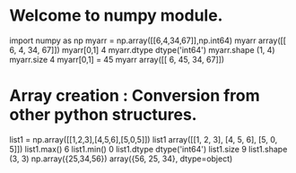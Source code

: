 # Welcome to numpy module.
import numpy as np
myarr = np.array([[6,4,34,67]],np.int64)
myarr
array([[ 6,  4, 34, 67]])
myarr[0,1]
4
myarr.dtype
dtype('int64')
myarr.shape
(1, 4)
myarr.size
4
myarr[0,1] = 45
myarr
array([[ 6, 45, 34, 67]])

# Array creation : Conversion from other python structures.
list1 = np.array([[1,2,3],[4,5,6],[5,0,5]])
list1
array([[1, 2, 3],
       [4, 5, 6],
       [5, 0, 5]])
list1.max()
6
list1.min()
0
list1.dtype
dtype('int64')
list1.size
9
list1.shape
(3, 3)
np.array({25,34,56})
array({56, 25, 34}, dtype=object)

